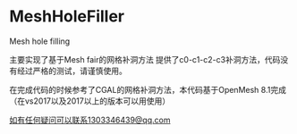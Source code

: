 # MeshHoleFiller
Mesh hole filling

主要实现了基于Mesh fair的网格补洞方法
提供了c0-c1-c2-c3补洞方法，代码没有经过严格的测试，请谨慎使用。

在完成代码的时候参考了CGAL的网格补洞方法，本代码基于OpenMesh 8.1完成（在vs2017以及2017以上的版本可以用使用）

如有任何疑问可以联系1303346439@qq.com
